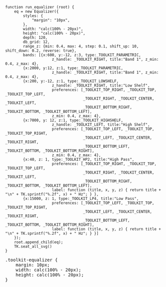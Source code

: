     function run_equalizer (root) {
        eq = new Equalizer({
            styles: {
                "margin": "10px",
            },
            width: "calc(100% - 20px)",
            height: "calc(100% - 20px)",
            depth: 120,
            db_grid: 12,
            range_z: {min: 0.4, max: 4, step: 0.1, shift_up: 10, shift_down: 0.2, reverse: true},
            bands: [{x:600, y:-12, z:3, type:_TOOLKIT_PARAMETRIC,
                         z_handle: _TOOLKIT_RIGHT, title:"Band 1", z_min: 0.4, z_max: 4},
            {x:2000, y:12, z:1, type:_TOOLKIT_PARAMETRIC,
                         z_handle: _TOOLKIT_RIGHT, title:"Band 1", z_min: 0.4, z_max: 4},
            {x:200, y:-12, z:1, type:_TOOLKIT_LOWSHELF,
                         z_handle: _TOOLKIT_RIGHT, title:"Low Shelf",
                         preferences: [_TOOLKIT_TOP_RIGHT, _TOOLKIT_TOP, _TOOLKIT_TOP_LEFT,
                                       _TOOLKIT_RIGHT, _TOOLKIT_CENTER, _TOOLKIT_LEFT,
                                       _TOOLKIT_BOTTOM_RIGHT, _TOOLKIT_BOTTOM, _TOOLKIT_BOTTOM_LEFT],
                         z_min: 0.4, z_max: 4},
            {x:7000, y: 12, z:1, type:_TOOLKIT_HIGHSHELF,
                         z_handle: _TOOLKIT_LEFT, title:"High Shelf",
                         preferences: [_TOOLKIT_TOP_LEFT, _TOOLKIT_TOP, _TOOLKIT_TOP_RIGHT,
                                       _TOOLKIT_LEFT, _TOOLKIT_CENTER, _TOOLKIT_RIGHT,
                                       _TOOLKIT_BOTTOM_LEFT, _TOOLKIT_BOTTOM, _TOOLKIT_BOTTOM_RIGHT],
                         z_min: 0.4, z_max: 4},
            {x:40, z: 1, type:_TOOLKIT_HP2, title:"High Pass",
                         preferences: [_TOOLKIT_TOP_RIGHT, _TOOLKIT_TOP, _TOOLKIT_TOP_LEFT,
                                       _TOOLKIT_RIGHT, _TOOLKIT_CENTER, _TOOLKIT_LEFT,
                                       _TOOLKIT_BOTTOM_RIGHT, _TOOLKIT_BOTTOM, _TOOLKIT_BOTTOM_LEFT],
                         label: function (title, x, y, z) { return title + "\n" + TK.sprintf("%.2f", x) + " Hz"; } },
            {x:15000, z: 1, type:_TOOLKIT_LP4, title:"Low Pass",
                         preferences: [_TOOLKIT_TOP_LEFT, _TOOLKIT_TOP, _TOOLKIT_TOP_RIGHT,
                                       _TOOLKIT_LEFT, _TOOLKIT_CENTER, _TOOLKIT_RIGHT,
                                       _TOOLKIT_BOTTOM_LEFT, _TOOLKIT_BOTTOM, _TOOLKIT_BOTTOM_RIGHT],
                         label: function (title, x, y, z) { return title + "\n" + TK.sprintf("%.2f", x) + " Hz"; } }]
        });
        root.append_child(eq);
        TK.seat_all_svg()
    }
<pre class='css prettyprint source'>
.toolkit-equalizer {
    margin: 10px;
    width: calc(100% - 20px);
    height: calc(100% - 20px);
}
</pre>

<script> prepare_example(); </script>
